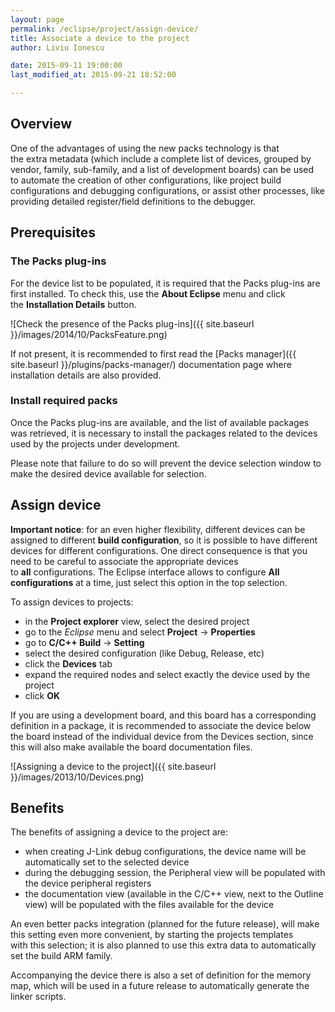 ```yaml
---
layout: page
permalink: /eclipse/project/assign-device/
title: Associate a device to the project
author: Liviu Ionescu

date: 2015-09-11 19:00:00
last_modified_at: 2015-09-21 18:52:00

---
```


## Overview

One of the advantages of using the new packs technology is that the extra metadata (which include a complete list of devices, grouped by vendor, family, sub-family, and a list of development boards) can be used to automate the creation of other configurations, like project build configurations and debugging configurations, or assist other processes, like providing detailed register/field definitions to the debugger.

## Prerequisites

### The Packs plug-ins

For the device list to be populated, it is required that the Packs plug-ins are first installed. To check this, use the **About Eclipse** menu and click the **Installation Details** button.

![Check the presence of the Packs plug-ins]({{ site.baseurl }}/images/2014/10/PacksFeature.png)

If not present, it is recommended to first read the [Packs manager]({{ site.baseurl }}/plugins/packs-manager/) documentation page where installation details are also provided.

### Install required packs

Once the Packs plug-ins are available, and the list of available packages was retrieved, it is necessary to install the packages related to the devices used by the projects under development.

Please note that failure to do so will prevent the device selection window to make the desired device available for selection.

##  Assign device

**Important notice**: for an even higher flexibility, different devices can be assigned to different **build configuration**, so it is possible to have different devices for different configurations. One direct consequence is that you need to be careful to associate the appropriate devices to **all** configurations. The Eclipse interface allows to configure **All configurations** at a time, just select this option in the top selection.

To assign devices to projects:

* in the **Project explorer** view, select the desired project
* go to the _Eclipse_ menu and select **Project** → **Properties**
* go to **C/C++ Build** → **Setting**
* select the desired configuration (like Debug, Release, etc)
* click the **Devices** tab
* expand the required nodes and select exactly the device used by the project
* click **OK**

If you are using a development board, and this board has a corresponding definition in a package, it is recommended to associate the device below the board instead of the individual device from the Devices section, since this will also make available the board documentation files.

![Assigning a device to the project]({{ site.baseurl }}/images/2013/10/Devices.png)

## Benefits

The benefits of assigning a device to the project are:

* when creating J-Link debug configurations, the device name will be automatically set to the selected device
* during the debugging session, the Peripheral view will be populated with the device peripheral registers
* the documentation view (available in the C/C++ view, next to the Outline view) will be populated with the files available for the device

An even better packs integration (planned for the future release), will make this setting even more convenient, by starting the projects templates with this selection; it is also planned to use this extra data to automatically set the build ARM family.

Accompanying the device there is also a set of definition for the memory map, which will be used in a future release to automatically generate the linker scripts.
